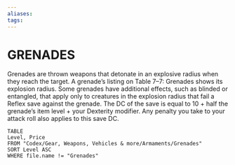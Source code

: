 ```yaml
---
aliases: 
tags: 
---
```

# GRENADES

Grenades are thrown weapons that detonate in an explosive radius when they reach the target. A grenade’s listing on Table 7–7: Grenades shows its explosion radius. Some grenades have additional effects, such as blinded or entangled, that apply only to creatures in the explosion radius that fail a Reflex save against the grenade. The DC of the save is equal to 10 + half the grenade’s item level + your Dexterity modifier. Any penalty you take to your attack roll also applies to this save DC.

``` dataview
TABLE
Level, Price
FROM "Codex/Gear, Weapons, Vehicles & more/Armaments/Grenades"
SORT Level ASC
WHERE file.name != "Grenades"
```